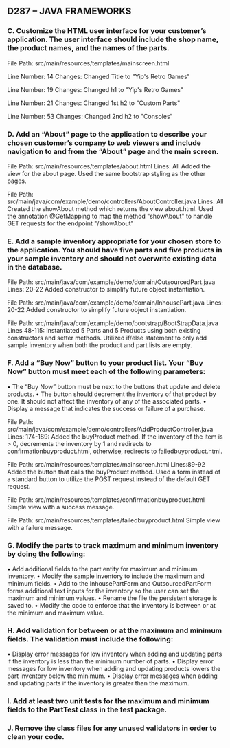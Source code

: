 ## D287 – JAVA FRAMEWORKS

### C.  Customize the HTML user interface for your customer’s application. The user interface should include the shop name, the product names, and the names of the parts.
File Path: src/main/resources/templates/mainscreen.html

Line Number: 14
Changes: Changed Title to "Yip's Retro Games" 

Line Number: 19
Changes: Changed h1 to "Yip's Retro Games"

Line Number: 21 
Changes: Changed 1st h2 to "Custom Parts"

Line Number: 53
Changes: Changed 2nd h2 to "Consoles"



### D.  Add an “About” page to the application to describe your chosen customer’s company to web viewers and include navigation to and from the “About” page and the main screen.
File Path: src/main/resources/templates/about.html
Lines: All
Added the view for the about page. Used the same bootstrap styling as the other pages.

File Path: src/main/java/com/example/demo/controllers/AboutController.java 
Lines: All
Created the showAbout method which returns the view about.html. Used the annotation @GetMapping to map the method 
"showAbout" to handle GET requests for the endpoint "/showAbout"




### E.  Add a sample inventory appropriate for your chosen store to the application. You should have five parts and five products in your sample inventory and should not overwrite existing data in the database.
File Path: src/main/java/com/example/demo/domain/OutsourcedPart.java
Lines: 20-22
Added constructor to simplify future object instantiation.

File Path: src/main/java/com/example/demo/domain/InhousePart.java
Lines: 20-22
Added constructor to simplify future object instantiation.

File Path: src/main/java/com/example/demo/bootstrap/BootStrapData.java
Lines 48-115:
Instantiated 5 Parts and 5 Products using both existing constructors and setter methods. Utilized if/else statement to only
add sample inventory when both the product and part lists are empty.



### F.  Add a “Buy Now” button to your product list. Your “Buy Now” button must meet each of the following parameters:
•  The “Buy Now” button must be next to the buttons that update and delete products.
•  The button should decrement the inventory of that product by one. It should not affect the inventory of any of the associated parts.
•  Display a message that indicates the success or failure of a purchase.

File Path: src/main/java/com/example/demo/controllers/AddProductController.java
Lines: 174-189:
Added the buyProduct method. If the inventory of the item is > 0, decrements the inventory by 1 and redirects to 
confirmationbuyproduct.html, otherwise, redirects to failedbuyproduct.html.

File Path: src/main/resources/templates/mainscreen.html
Lines:89-92
Added the button that calls the buyProduct method. Used a form instead of a standard button 
to utilize the POST request instead of the default GET request.

File Path: src/main/resources/templates/confirmationbuyproduct.html
Simple view with a success message.

File Path: src/main/resources/templates/failedbuyproduct.html
Simple view with a failure message.



### G.  Modify the parts to track maximum and minimum inventory by doing the following:
•  Add additional fields to the part entity for maximum and minimum inventory.
•  Modify the sample inventory to include the maximum and minimum fields.
•  Add to the InhousePartForm and OutsourcedPartForm forms additional text inputs for the inventory so the user can set the maximum and minimum values.
•  Rename the file the persistent storage is saved to.
•  Modify the code to enforce that the inventory is between or at the minimum and maximum value.


### H.  Add validation for between or at the maximum and minimum fields. The validation must include the following:
•  Display error messages for low inventory when adding and updating parts if the inventory is less than the minimum number of parts.
•  Display error messages for low inventory when adding and updating products lowers the part inventory below the minimum.
•  Display error messages when adding and updating parts if the inventory is greater than the maximum.


### I.  Add at least two unit tests for the maximum and minimum fields to the PartTest class in the test package.


### J.  Remove the class files for any unused validators in order to clean your code.